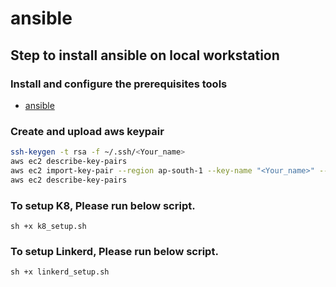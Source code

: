 # ansible

## Step to install ansible on local workstation


### Install and configure the prerequisites tools 
- [ansible](https://docs.ansible.com/ansible/latest/installation_guide/intro_installation.html)


### Create and upload aws keypair
```bash
ssh-keygen -t rsa -f ~/.ssh/<Your_name>
aws ec2 describe-key-pairs
aws ec2 import-key-pair --region ap-south-1 --key-name "<Your_name>" --public-key-material file://~/.ssh/<Your_name>.pub
aws ec2 describe-key-pairs
```

### To setup K8, Please run below script.
```
sh +x k8_setup.sh
```

### To setup Linkerd, Please run below script.
```
sh +x linkerd_setup.sh
```
